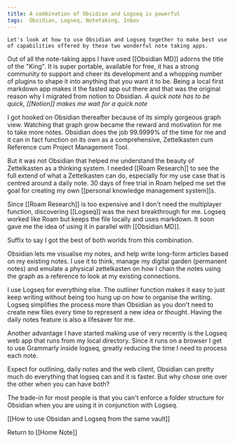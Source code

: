 ```yaml
---
title: A combination of Obsidian and Logseq is powerful
tags:  Obsidian, Logseq, Notetaking, Inbox
---
```

```
Let's look at how to use Obsidian and Logseq together to make best use of capabilities offered by these two wonderful note taking apps.
```

Out of all the note-taking apps I have used [[Obsidian MD]] adorns the title of the "King". It is super portable, available for free, it has a strong community to support and cheer its development and a whopping number of plugins to shape it into anything that you want it to be. Being a local first markdown app makes it the fasted app out there and that was the original reason why I migrated from notion to Obsidian. *A quick note has to be quick, [[Notion]] makes me wait for a  quick note*

I got hooked on Obsidian thereafter because of its simply gorgeous graph view. Watching that graph grow became the reward and motivation for me to take more notes. Obsidian does the job 99.9999% of the time for me and it can in fact function on its own as a comprehensive, Zettelkasten cum Reference cum Project Management Tool.

But it was not Obsidian that helped me understand the beauty of Zettelkasten as a thinking system. I needed [[Roam Research]] to see the full extend of what a Zettelkasten can do, especially for my use case that is centred around a daily note. 30 days of free trial in Roam helped me set the goal for creating my own [[personal knowledge management system]]s.

Since [[Roam Research]] is too expensive and I don't need the multiplayer function, discovering [[Logseq]] was the next breakthrough for me. Logseq worked like Roam but keeps the file locally and uses markdown. It soon gave me the idea of using it in parallel with [[Obsidian MD]].

Suffix to say I got the best of both worlds from this combination.

Obsidian lets me visualise my notes, and help write long-form articles based on my existing notes. I use it to think, manage my digital garden (permanent notes) and emulate a physical zettelkasten on how I chain the notes using the graph as a reference to look at my existing connections.

I use Logseq for everything else. The outliner function makes it easy to just keep writing without being too hung up on how to organise the writing. Logseq simplifies the process more than Obsidian as you don't need to create new files every time to represent a new idea or thought.  Having the daily notes feature is also a lifesaver for me.

Another advantage I have started making use of very recently is the Logseq web app that runs from my local directory. Since it runs on a browser I get to use Grammarly inside logseq, greatly reducing the time I need to process each note.

Expect for outlining, daily notes and the web client, Obsidian can pretty much do everything that logseq can and it is faster. But why chose one over the other when you can have both?

The trade-in for most people is that you can't enforce a folder structure for Obsidian when you are using it in conjunction with Logseq.




[[How to use Obsidan and Logseq from the same vault]]
























Return to [[Home Note]]
